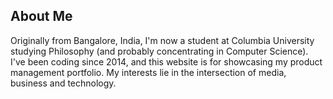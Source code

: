 ## About Me

Originally from Bangalore, India, I'm now a student at Columbia University studying Philosophy (and probably concentrating in Computer Science).
I've been coding since 2014, and this website is for showcasing my product management portfolio.
My interests lie in the intersection of media, business and technology. 

